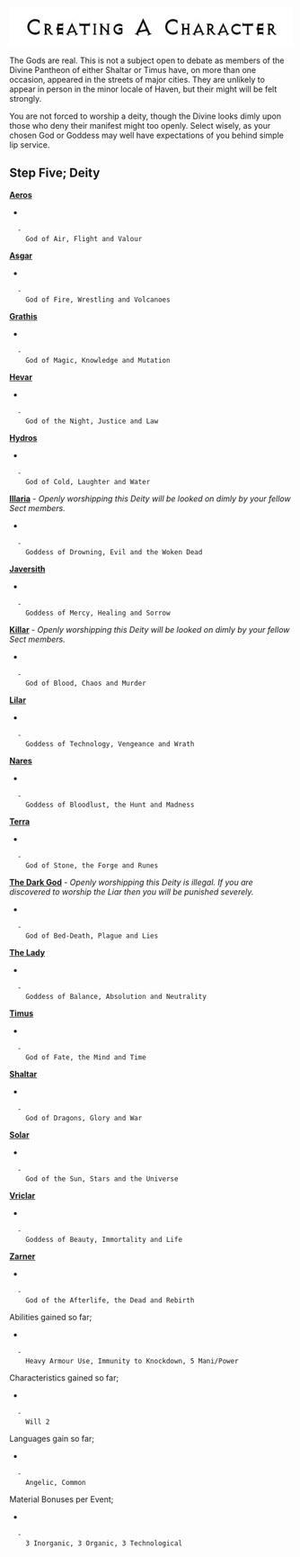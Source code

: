 

<div class="center" style="width: auto; margin-left: auto; margin-right: auto;">

![<File:CharGen.jpg>](CharGen.jpg "File:CharGen.jpg")

</div>

The Gods are real. This is not a subject open to debate as members of
the Divine Pantheon of either Shaltar or Timus have, on more than one
occasion, appeared in the streets of major cities. They are unlikely to
appear in person in the minor locale of Haven, but their might will be
felt strongly.

You are not forced to worship a deity, though the Divine looks dimly
upon those who deny their manifest might too openly. Select wisely, as
your chosen God or Goddess may well have expectations of you behind
simple lip service.

## **Step Five; Deity**

**[Aeros](GoldAngelEarthGA "wikilink")**

  -

      -
        God of Air, Flight and Valour

**[Asgar](GoldAngelEarthGAs "wikilink")**

  -

      -
        God of Fire, Wrestling and Volcanoes

**[Grathis](GoldAngelEarthGG "wikilink")**

  -

      -
        God of Magic, Knowledge and Mutation

**[Hevar](GoldAngelEarthGH "wikilink")**

  -

      -
        God of the Night, Justice and Law

**[Hydros](GoldAngelEarthGHy "wikilink")**

  -

      -
        God of Cold, Laughter and Water

**[Illaria](GoldAngelEarthGI "wikilink")** - *Openly worshipping this
Deity will be looked on dimly by your fellow Sect members.*

  -

      -
        Goddess of Drowning, Evil and the Woken Dead

**[Javersith](GoldAngelEarthGJ "wikilink")**

  -

      -
        Goddess of Mercy, Healing and Sorrow

**[Killar](GoldAngelEarthGK "wikilink")** - *Openly worshipping this
Deity will be looked on dimly by your fellow Sect members.*

  -

      -
        God of Blood, Chaos and Murder

**[Lilar](GoldAngelEarthGL "wikilink")**

  -

      -
        Goddess of Technology, Vengeance and Wrath

**[Nares](GoldAngelEarthGN "wikilink")**

  -

      -
        Goddess of Bloodlust, the Hunt and Madness

**[Terra](GoldAngelEarthGT "wikilink")**

  -

      -
        God of Stone, the Forge and Runes

**[The Dark God](GoldAngelEarthGDG "wikilink")** - *Openly worshipping
this Deity is illegal. If you are discovered to worship the Liar then
you will be punished severely.*

  -

      -
        God of Bed-Death, Plague and Lies

**[The Lady](GoldAngelEarthGTL "wikilink")**

  -

      -
        Goddess of Balance, Absolution and Neutrality

**[Timus](GoldAngelEarthGT "wikilink")**

  -

      -
        God of Fate, the Mind and Time

**[Shaltar](GoldAngelEarthGS "wikilink")**

  -

      -
        God of Dragons, Glory and War

**[Solar](GoldAngelEarthGSo "wikilink")**

  -

      -
        God of the Sun, Stars and the Universe

**[Vriclar](GoldAngelEarthGV "wikilink")**

  -

      -
        Goddess of Beauty, Immortality and Life

**[Zarner](GoldAngelEarthGZ "wikilink")**

  -

      -
        God of the Afterlife, the Dead and Rebirth

Abilities gained so far;

  -

      -
        Heavy Armour Use, Immunity to Knockdown, 5 Mani/Power

Characteristics gained so far;

  -

      -
        Will 2

Languages gain so far;

  -

      -
        Angelic, Common

Material Bonuses per Event;

  -

      -
        3 Inorganic, 3 Organic, 3 Technological
